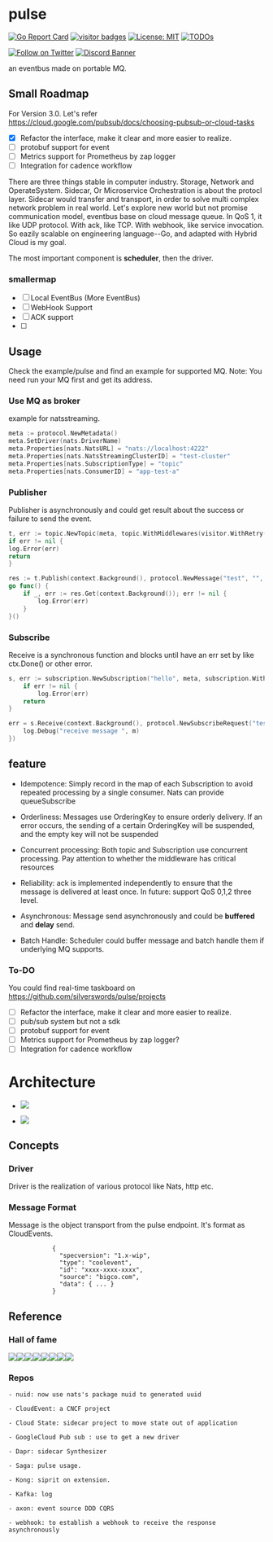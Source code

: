 # pulse
[![Go Report Card](https://goreportcard.com/badge/github.com/silverswords/pulse)](https://goreportcard.com/report/github.com/silverswords/pulse)
[![visitor badges](https://visitor-badge.laobi.icu/badge?page_id=silverswords.pulse)](https://github.com/abserari)
[![License: MIT](https://img.shields.io/badge/License-MIT-yellow.svg)](https://opensource.org/licenses/MIT)
[![TODOs](https://badgen.net/https/api.tickgit.com/badgen/github.com/silverswords/pulse)](https://www.tickgit.com/browse?repo=github.com/silverswords/pulse)

<!-- [![Docker Pulls](https://img.shields.io/docker/pulls/yhyddr/pulse)](https://hub.docker.com/r/yhydddr) -->
[![Follow on Twitter](https://img.shields.io/twitter/follow/abserari.svg?style=social&logo=twitter)](https://twitter.com/intent/follow?screen_name=abserari)
[![Discord Banner](https://discord.com/api/guilds/771388143148073040/widget.png?style=banner2)](https://discord.gg/rRwryXfj3u)

an eventbus made on portable MQ.

## Small Roadmap
For Version 3.0. Let's refer https://cloud.google.com/pubsub/docs/choosing-pubsub-or-cloud-tasks

- [x] Refactor the interface, make it clear and more easier to realize.
- [ ] protobuf support for event
- [ ] Metrics support for Prometheus by zap logger
- [ ] Integration for cadence workflow

There are three things stable in computer industry. Storage, Network and OperateSystem.
Sidecar, Or Microservice Orchestration is about the protocl layer. Sidecar would transfer and transport, in order to solve multi complex network problem in real world.
Let's explore new world but not promise communication model, eventbus base on cloud message queue. In QoS 1, it like UDP protocol. With ack, like TCP. With webhook, like service invocation. So eazily scalable on engineering language--Go, and adapted with Hybrid Cloud is my goal.

The most important component is **scheduler**, then the driver.

### smallermap
- [ ] Local EventBus (More EventBus)
- [ ] WebHook Support
- [ ] ACK support
- [ ] 

## Usage
Check the example/pulse and find an example for supported MQ. 
Note: You need run your MQ first and get its address.

### Use MQ as broker
example for natsstreaming.
```go
meta := protocol.NewMetadata()
meta.SetDriver(nats.DriverName)
meta.Properties[nats.NatsURL] = "nats://localhost:4222"
meta.Properties[nats.NatsStreamingClusterID] = "test-cluster"
meta.Properties[nats.SubscriptionType] = "topic"
meta.Properties[nats.ConsumerID] = "app-test-a"

```

### Publisher
Publisher is asynchronously and could get result about the success or failure to send the event.
```go
t, err := topic.NewTopic(meta, topic.WithMiddlewares(visitor.WithRetry(3)))
if err != nil {
log.Error(err)
return
}

res := t.Publish(context.Background(), protocol.NewMessage("test", "", []byte("hello")))
go func() {
    if _, err := res.Get(context.Background()); err != nil {
    	log.Error(err)
    }
}()
```

### Subscribe
Receive is a synchronous function and blocks until have an err set by like ctx.Done() or other error.
```go
s, err := subscription.NewSubscription("hello", meta, subscription.WithCount())
    if err != nil {
        log.Error(err)
    return
}

err = s.Receive(context.Background(), protocol.NewSubscribeRequest("test", meta), func(ctx context.Context, m *protocol.Message) {
    log.Debug("receive message ", m)
})
```


## **feature**

- Idempotence: Simply record in the map of each Subscription to avoid repeated processing by a single consumer. Nats can provide queueSubscribe

- Orderliness: Messages use OrderingKey to ensure orderly delivery. If an error occurs, the sending of a certain OrderingKey will be suspended, and the empty key will not be suspended

- Concurrent processing: Both topic and Subscription use concurrent processing. Pay attention to whether the middleware has critical resources

- Reliability: ack is implemented independently to ensure that the message is delivered at least once.
    In future: support QoS 0,1,2 three level.
 
- Asynchronous: Message send asynchronously and could be **buffered** and **delay** send. 

- Batch Handle: Scheduler could buffer message and batch handle them if underlying MQ supports.

### **To-DO**
You could find real-time taskboard on https://github.com/silverswords/pulse/projects
- [ ] Refactor the interface, make it clear and more easier to realize.
- [ ] pub/sub system but not a sdk
- [ ] protobuf support for event
- [ ] Metrics support for Prometheus by zap logger?
- [ ] Integration for cadence workflow

# Architecture
  - ![](https://firebasestorage.googleapis.com/v0/b/firescript-577a2.appspot.com/o/imgs%2Fapp%2Fcomputer%2FWOjfpzAWwh.png?alt=media&token=376cb2ea-ab64-4887-9366-c1e23891cdcd)
   
  - ![](https://firebasestorage.googleapis.com/v0/b/firescript-577a2.appspot.com/o/imgs%2Fapp%2Fcomputer%2FiPkp26NkMs.png?alt=media&token=432e16bb-ea5e-4faf-96ae-466924a3f932)

## Concepts
### Driver
Driver is the realization of various protocol like Nats, http etc.

### Message Format
Message is the object transport from the pulse endpoint. It's format as CloudEvents.
                
                {
                  "specversion": "1.x-wip",
                  "type": "coolevent",
                  "id": "xxxx-xxxx-xxxx",
                  "source": "bigco.com",
                  "data": { ... }
                }

  
## Reference

### Hall of fame
[![](https://sourcerer.io/fame/abserari/silverswords/pulse/images/0)](https://sourcerer.io/fame/abserari/silverswords/pulse/links/0)[![](https://sourcerer.io/fame/abserari/silverswords/pulse/images/1)](https://sourcerer.io/fame/abserari/silverswords/pulse/links/1)[![](https://sourcerer.io/fame/abserari/silverswords/pulse/images/2)](https://sourcerer.io/fame/abserari/silverswords/pulse/links/2)[![](https://sourcerer.io/fame/abserari/silverswords/pulse/images/3)](https://sourcerer.io/fame/abserari/silverswords/pulse/links/3)[![](https://sourcerer.io/fame/abserari/silverswords/pulse/images/4)](https://sourcerer.io/fame/abserari/silverswords/pulse/links/4)[![](https://sourcerer.io/fame/abserari/silverswords/pulse/images/5)](https://sourcerer.io/fame/abserari/silverswords/pulse/links/5)[![](https://sourcerer.io/fame/abserari/silverswords/pulse/images/6)](https://sourcerer.io/fame/abserari/silverswords/pulse/links/6)[![](https://sourcerer.io/fame/abserari/silverswords/pulse/images/7)](https://sourcerer.io/fame/abserari/silverswords/pulse/links/7)

### Repos

    - nuid: now use nats's package nuid to generated uuid

    - CloudEvent: a CNCF project

    - Cloud State: sidecar project to move state out of application

    - GoogleCloud Pub sub : use to get a new driver

    - Dapr: sidecar Synthesizer

    - Saga: pulse usage.

    - Kong: siprit on extension.

    - Kafka: log
    
    - axon: event source DDD CQRS
    
    - webhook: to establish a webhook to receive the response asynchronously
    
 

